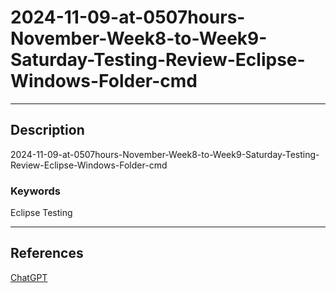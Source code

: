 # 2024-11-09-at-0507hours-November-Week8-to-Week9-Saturday-Testing-Review-Eclipse-Windows-Folder-cmd

____

## Description

2024-11-09-at-0507hours-November-Week8-to-Week9-Saturday-Testing-Review-Eclipse-Windows-Folder-cmd

### Keywords

Eclipse Testing

____

## References

[ChatGPT](https://chatgpt.com/)
